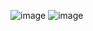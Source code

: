 ![image](https://github.com/gviktoriia/Intro-to-cryptography/assets/75883183/affacbe6-858b-46fd-8e2e-bdc99d142f2f)
![image](https://github.com/gviktoriia/Intro-to-cryptography/assets/75883183/416e8cc0-05d0-4580-a6bb-50bdfc5f4b59)
